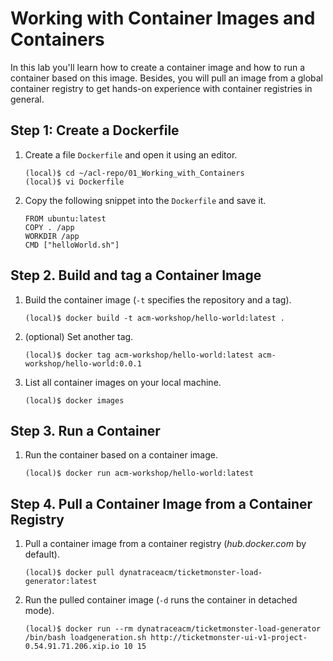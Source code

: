# Working with Container Images and Containers

In this lab you'll learn how to create a container image and how to run a container based on this image. Besides, you will pull an image from a global container registry to get hands-on experience with container registries in general. 

## Step 1: Create a Dockerfile

1. Create a file `Dockerfile` and open it using an editor.
    ```
    (local)$ cd ~/acl-repo/01_Working_with_Containers
    (local)$ vi Dockerfile
    ```

1. Copy the following snippet into the `Dockerfile` and save it.
    ```
    FROM ubuntu:latest 
    COPY . /app 
    WORKDIR /app  
    CMD ["helloWorld.sh"]
    ```

## Step 2. Build and tag a Container Image

1. Build the container image (`-t` specifies the repository and a tag).
    ```
    (local)$ docker build -t acm-workshop/hello-world:latest .
    ```

1. (optional) Set another tag.
    ```
    (local)$ docker tag acm-workshop/hello-world:latest acm-workshop/hello-world:0.0.1 
    ```

1. List all container images on your local machine.
    ```
    (local)$ docker images
    ```

## Step 3. Run a Container

1. Run the container based on a container image.
    ```
    (local)$ docker run acm-workshop/hello-world:latest
    ```

## Step 4. Pull a Container Image from a Container Registry

1. Pull a container image from a container registry (*hub.docker.com* by default).
    ```
    (local)$ docker pull dynatraceacm/ticketmonster-load-generator:latest
    ```

1. Run the pulled container image (`-d` runs the container in detached mode).
    ```
    (local)$ docker run --rm dynatraceacm/ticketmonster-load-generator /bin/bash loadgeneration.sh http://ticketmonster-ui-v1-project-0.54.91.71.206.xip.io 10 15
    ```
